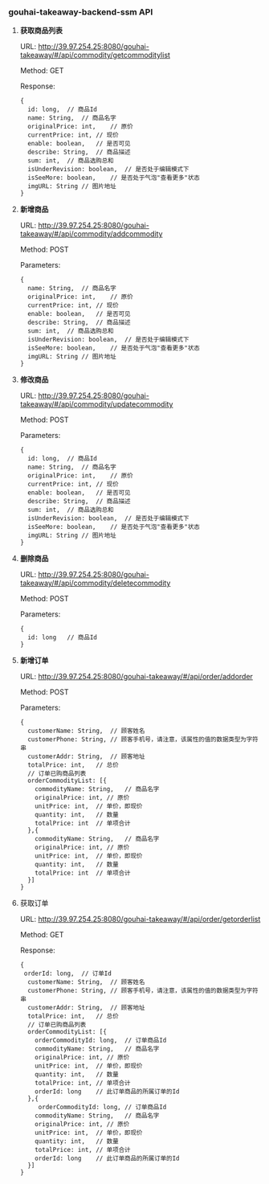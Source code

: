 ### gouhai-takeaway-backend-ssm API

1. **获取商品列表**

   URL: http://39.97.254.25:8080/gouhai-takeaway/#/api/commodity/getcommoditylist

   Method: GET

   Response:
   
   ```
   {
     id: long,	// 商品Id
     name: String,	// 商品名字
     originalPrice: int,	// 原价
     currentPrice: int,	// 现价
     enable: boolean,	// 是否可见
     describe: String,	// 商品描述
     sum: int,	// 商品选购总和
     isUnderRevision: boolean,	// 是否处于编辑模式下
     isSeeMore: boolean,	// 是否处于气泡"查看更多"状态
     imgURL: String	// 图片地址
   }
   ```



2. **新增商品**

   URL:  http://39.97.254.25:8080/gouhai-takeaway/#/api/commodity/addcommodity

   Method: POST

   Parameters:

   ```
   {
     name: String,	// 商品名字
     originalPrice: int,	// 原价
     currentPrice: int,	// 现价
     enable: boolean,	// 是否可见
     describe: String,	// 商品描述
     sum: int,	// 商品选购总和
     isUnderRevision: boolean,	// 是否处于编辑模式下
     isSeeMore: boolean,	// 是否处于气泡"查看更多"状态
     imgURL: String	// 图片地址
   }
   ```

   

3. **修改商品**

   URL: http://39.97.254.25:8080/gouhai-takeaway/#/api/commodity/updatecommodity

   Method: POST

   Parameters:

   ```
   {
     id: long,	// 商品Id
     name: String,	// 商品名字
     originalPrice: int,	// 原价
     currentPrice: int,	// 现价
     enable: boolean,	// 是否可见
     describe: String,	// 商品描述
     sum: int,	// 商品选购总和
     isUnderRevision: boolean,	// 是否处于编辑模式下
     isSeeMore: boolean,	// 是否处于气泡"查看更多"状态
     imgURL: String	// 图片地址
   }
   ```



4. **删除商品**

   URL: http://39.97.254.25:8080/gouhai-takeaway/#/api/commodity/deletecommodity

   Method: POST

   Parameters:

   ```
   {
     id: long	// 商品Id
   }
   ```



5. **新增订单**

   URL: http://39.97.254.25:8080/gouhai-takeaway/#/api/order/addorder

   Method: POST

   Parameters:

   ```
   {
     customerName: String,	// 顾客姓名
     customerPhone: String,	// 顾客手机号，请注意，该属性的值的数据类型为字符串
     customerAddr: String,	// 顾客地址
     totalPrice: int,	// 总价
     // 订单已购商品列表
     orderCommodityList: [{
       commodityName: String,	// 商品名字
       originalPrice: int, // 原价
       unitPrice: int,	// 单价，即现价
       quantity: int,	// 数量
       totalPrice: int	// 单项合计
     },{
       commodityName: String,	// 商品名字
       originalPrice: int, // 原价
       unitPrice: int,	// 单价，即现价
       quantity: int,	// 数量
       totalPrice: int	// 单项合计
     }]
   }
   ```



6. 获取订单

   URL:  http://39.97.254.25:8080/gouhai-takeaway/#/api/order/getorderlist

   Method: GET

   Response:

   ```
   {
   	orderId: long,	// 订单Id
     customerName: String,	// 顾客姓名
     customerPhone: String,	// 顾客手机号，请注意，该属性的值的数据类型为字符串
     customerAddr: String,	// 顾客地址
     totalPrice: int,	// 总价
     // 订单已购商品列表
     orderCommodityList: [{
       orderCommodityId: long,	// 订单商品Id
       commodityName: String,	// 商品名字
       originalPrice: int, // 原价
       unitPrice: int,	// 单价，即现价
       quantity: int,	// 数量
       totalPrice: int,	// 单项合计
       orderId: long	// 此订单商品的所属订单的Id
     },{
     	orderCommodityId: long,	// 订单商品Id
       commodityName: String,	// 商品名字
       originalPrice: int, // 原价
       unitPrice: int,	// 单价，即现价
       quantity: int,	// 数量
       totalPrice: int,	// 单项合计
       orderId: long	// 此订单商品的所属订单的Id
     }]
   }
   ```

